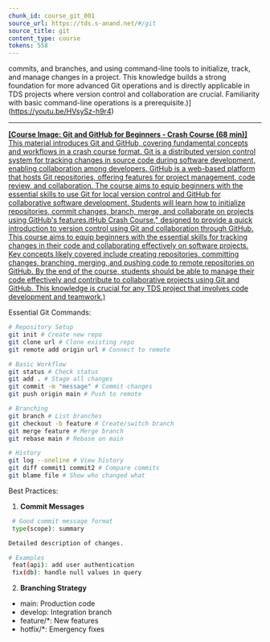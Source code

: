 ```yaml
---
chunk_id: course_git_001
source_url: https://tds.s-anand.net/#/git
source_title: git
content_type: course
tokens: 558
---
```


 commits, and branches, and using command-line tools to initialize, track, and manage changes in a project. This knowledge builds a strong foundation for more advanced Git operations and is directly applicable in TDS projects where version control and collaboration are crucial. Familiarity with basic command-line operations is a prerequisite.)](https://youtu.be/HVsySz-h9r4)

---

[**[Course Image: Git and GitHub for Beginners - Crash Course (68 min)]** This material introduces Git and GitHub, covering fundamental concepts and workflows in a crash course format. Git is a distributed version control system for tracking changes in source code during software development, enabling collaboration among developers. GitHub is a web-based platform that hosts Git repositories, offering features for project management, code review, and collaboration. The course aims to equip beginners with the essential skills to use Git for local version control and GitHub for collaborative software development. Students will learn how to initialize repositories, commit changes, branch, merge, and collaborate on projects using GitHub's features.itHub Crash Course," designed to provide a quick introduction to version control using Git and collaboration through GitHub. This course aims to equip beginners with the essential skills for tracking changes in their code and collaborating effectively on software projects. Key concepts likely covered include creating repositories, committing changes, branching, merging, and pushing code to remote repositories on GitHub. By the end of the course, students should be able to manage their code effectively and contribute to collaborative projects using Git and GitHub. This knowledge is crucial for any TDS project that involves code development and teamwork.)](https://youtu.be/RGOj5yH7evk)

Essential Git Commands:

```bash
# Repository Setup
git init # Create new repo
git clone url # Clone existing repo
git remote add origin url # Connect to remote

# Basic Workflow
git status # Check status
git add . # Stage all changes
git commit -m "message" # Commit changes
git push origin main # Push to remote

# Branching
git branch # List branches
git checkout -b feature # Create/switch branch
git merge feature # Merge branch
git rebase main # Rebase on main

# History
git log --oneline # View history
git diff commit1 commit2 # Compare commits
git blame file # Show who changed what
```

Best Practices:

1. **Commit Messages**

```bash
 # Good commit message format
 type(scope): summary

Detailed description of changes.

# Examples
 feat(api): add user authentication
 fix(db): handle null values in query
 ```

2. **Branching Strategy**

- main: Production code
 - develop: Integration branch
 - feature/\*: New features
 - hotfix/\*: Emergency fixes
